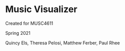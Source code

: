 # Music Visualizer
Created for MUSC4611

Spring 2021

Quincy Els,
Theresa Pelosi,
Matthew Ferber,
Paul Rhee
 

